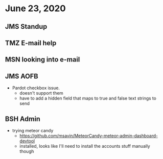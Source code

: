 # June 23, 2020

## JMS Standup

## TMZ E-mail help

## MSN looking into e-mail

## JMS AOFB
- Pardot checkbox issue. 
  - doesn't support them
  - have to add a hidden field that maps to true and false text strings to send

## BSH Admin
- trying meteor candy
  - https://github.com/msavin/MeteorCandy-meteor-admin-dashboard-devtool
  - installed, looks like I'll need to install the accounts stuff manually though